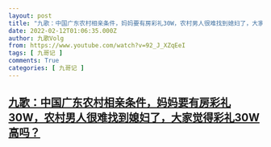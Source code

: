 ```yaml
---
layout: post
title: "九歌：中国广东农村相亲条件，妈妈要有房彩礼30W，农村男人很难找到媳妇了，大家觉得彩礼30W高吗？"
date: 2022-02-12T01:06:35.000Z
author: 九歌Volg
from: https://www.youtube.com/watch?v=92_J_XZqEeI
tags: [ 九哥记 ]
comments: True
categories: [ 九哥记 ]
---
```

<!--1644627995000-->
[九歌：中国广东农村相亲条件，妈妈要有房彩礼30W，农村男人很难找到媳妇了，大家觉得彩礼30W高吗？](https://www.youtube.com/watch?v=92_J_XZqEeI)
------

<div>

</div>

